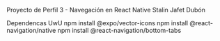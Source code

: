 Proyecto de Perfil 3 - Navegación en React Native
Stalin Jafet Dubón

Dependencas UwU
npm install @expo/vector-icons
npm install @react-navigation/native
npm install @react-navigation/bottom-tabs
